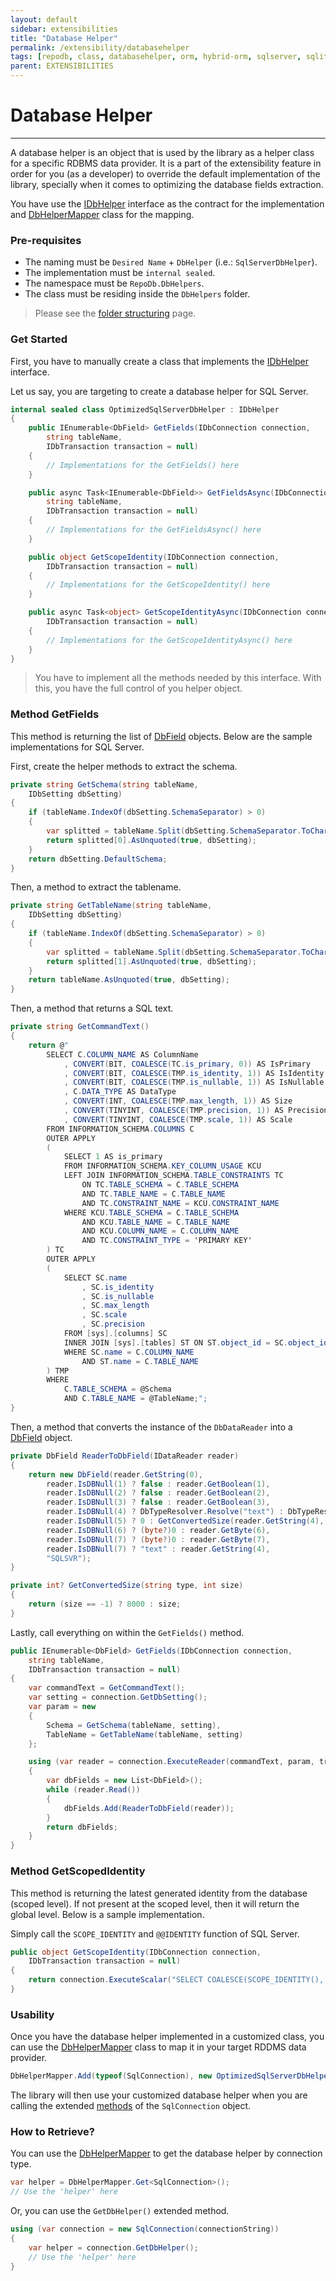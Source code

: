 ```yaml
---
layout: default
sidebar: extensibilities
title: "Database Helper"
permalink: /extensibility/databasehelper
tags: [repodb, class, databasehelper, orm, hybrid-orm, sqlserver, sqlite, mysql, postgresql]
parent: EXTENSIBILITIES
---
```


# Database Helper

---

A database helper is an object that is used by the library as a helper class for a specific RDBMS data provider. It is a part of the extensibility feature in order for you (as a developer) to override the default implementation of the library, specially when it comes to optimizing the database fields extraction.

You have use the [IDbHelper](/interface/idbhelper) interface as the contract for the implementation and [DbHelperMapper](/mapper/dbhelpermapper) class for the mapping.

### Pre-requisites

- The naming must be `Desired Name` + `DbHelper` (i.e.: `SqlServerDbHelper`).
- The implementation must be `internal sealed`.
- The namespace must be `RepoDb.DbHelpers`.
- The class must be residing inside the `DbHelpers` folder.

> Please see the [folder structuring](/extensibility/folderstructuring) page.

### Get Started

First, you have to manually create a class that implements the [IDbHelper](/interface/idbhelper) interface.

Let us say, you are targeting to create a database helper for SQL Server.

```csharp
internal sealed class OptimizedSqlServerDbHelper : IDbHelper
{
    public IEnumerable<DbField> GetFields(IDbConnection connection,
        string tableName,
        IDbTransaction transaction = null)
    {
        // Implementations for the GetFields() here
    }

    public async Task<IEnumerable<DbField>> GetFieldsAsync(IDbConnection connection,
        string tableName,
        IDbTransaction transaction = null)
    {
        // Implementations for the GetFieldsAsync() here
    }

    public object GetScopeIdentity(IDbConnection connection,
        IDbTransaction transaction = null)
    {
        // Implementations for the GetScopeIdentity() here
    }

    public async Task<object> GetScopeIdentityAsync(IDbConnection connection,
        IDbTransaction transaction = null)
    {
        // Implementations for the GetScopeIdentityAsync() here
    }
}
```

> You have to implement all the methods needed by this interface. With this, you have the full control of you helper object.

### Method GetFields

This method is returning the list of [DbField](/class/dbfield) objects. Below are the sample implementations for SQL Server.

First, create the helper methods to extract the schema.

```csharp
private string GetSchema(string tableName,
    IDbSetting dbSetting)
{
    if (tableName.IndexOf(dbSetting.SchemaSeparator) > 0)
    {
        var splitted = tableName.Split(dbSetting.SchemaSeparator.ToCharArray());
        return splitted[0].AsUnquoted(true, dbSetting);
    }
    return dbSetting.DefaultSchema;
}
```

Then, a method to extract the tablename.

```csharp
private string GetTableName(string tableName,
    IDbSetting dbSetting)
{
    if (tableName.IndexOf(dbSetting.SchemaSeparator) > 0)
    {
        var splitted = tableName.Split(dbSetting.SchemaSeparator.ToCharArray());
        return splitted[1].AsUnquoted(true, dbSetting);
    }
    return tableName.AsUnquoted(true, dbSetting);
}
```

Then, a method that returns a SQL text.

```csharp
private string GetCommandText()
{
    return @"
        SELECT C.COLUMN_NAME AS ColumnName
            , CONVERT(BIT, COALESCE(TC.is_primary, 0)) AS IsPrimary
            , CONVERT(BIT, COALESCE(TMP.is_identity, 1)) AS IsIdentity
            , CONVERT(BIT, COALESCE(TMP.is_nullable, 1)) AS IsNullable
            , C.DATA_TYPE AS DataType
            , CONVERT(INT, COALESCE(TMP.max_length, 1)) AS Size
            , CONVERT(TINYINT, COALESCE(TMP.precision, 1)) AS Precision
            , CONVERT(TINYINT, COALESCE(TMP.scale, 1)) AS Scale
        FROM INFORMATION_SCHEMA.COLUMNS C
        OUTER APPLY
        (
            SELECT 1 AS is_primary
            FROM INFORMATION_SCHEMA.KEY_COLUMN_USAGE KCU
            LEFT JOIN INFORMATION_SCHEMA.TABLE_CONSTRAINTS TC
                ON TC.TABLE_SCHEMA = C.TABLE_SCHEMA
                AND TC.TABLE_NAME = C.TABLE_NAME
                AND TC.CONSTRAINT_NAME = KCU.CONSTRAINT_NAME
            WHERE KCU.TABLE_SCHEMA = C.TABLE_SCHEMA
                AND KCU.TABLE_NAME = C.TABLE_NAME
                AND KCU.COLUMN_NAME = C.COLUMN_NAME
                AND TC.CONSTRAINT_TYPE = 'PRIMARY KEY'
        ) TC 
        OUTER APPLY
        (
            SELECT SC.name
                , SC.is_identity
                , SC.is_nullable
                , SC.max_length
                , SC.scale
                , SC.precision
            FROM [sys].[columns] SC
            INNER JOIN [sys].[tables] ST ON ST.object_id = SC.object_id
            WHERE SC.name = C.COLUMN_NAME
                AND ST.name = C.TABLE_NAME
        ) TMP
        WHERE
            C.TABLE_SCHEMA = @Schema
            AND C.TABLE_NAME = @TableName;";
}
```

Then, a method that converts the instance of the `DbDataReader` into a [DbField](/class/dbfield) object.

```csharp
private DbField ReaderToDbField(IDataReader reader)
{
    return new DbField(reader.GetString(0),
        reader.IsDBNull(1) ? false : reader.GetBoolean(1),
        reader.IsDBNull(2) ? false : reader.GetBoolean(2),
        reader.IsDBNull(3) ? false : reader.GetBoolean(3),
        reader.IsDBNull(4) ? DbTypeResolver.Resolve("text") : DbTypeResolver.Resolve(reader.GetString(4)),
        reader.IsDBNull(5) ? 0 : GetConvertedSize(reader.GetString(4), reader.GetInt32(5)),
        reader.IsDBNull(6) ? (byte?)0 : reader.GetByte(6),
        reader.IsDBNull(7) ? (byte?)0 : reader.GetByte(7),
        reader.IsDBNull(7) ? "text" : reader.GetString(4),
        "SQLSVR");
}

private int? GetConvertedSize(string type, int size)
{
    return (size == -1) ? 8000 : size;
}
```

Lastly, call everything on within the `GetFields()` method.

```csharp
public IEnumerable<DbField> GetFields(IDbConnection connection,
    string tableName,
    IDbTransaction transaction = null)
{
    var commandText = GetCommandText();
    var setting = connection.GetDbSetting();
    var param = new
    {
        Schema = GetSchema(tableName, setting),
        TableName = GetTableName(tableName, setting)
    };

    using (var reader = connection.ExecuteReader(commandText, param, transaction: transaction))
    {
        var dbFields = new List<DbField>();
        while (reader.Read())
        {
            dbFields.Add(ReaderToDbField(reader));
        }
        return dbFields;
    }
}
```

### Method GetScopedIdentity

This method is returning the latest generated identity from the database (scoped level). If not present at the scoped level, then it will return the global level. Below is a sample implementation.

Simply call the `SCOPE_IDENTITY` and `@@IDENTITY` function of SQL Server.

```csharp
public object GetScopeIdentity(IDbConnection connection,
    IDbTransaction transaction = null)
{
    return connection.ExecuteScalar("SELECT COALESCE(SCOPE_IDENTITY(), @@IDENTITY);");
}
```

### Usability

Once you have the database helper implemented in a customized class, you can use the [DbHelperMapper](/mapper/dbhelpermapper) class to map it in your target RDDMS data provider.

```csharp
DbHelperMapper.Add(typeof(SqlConnection), new OptimizedSqlServerDbHelper(), true);
```

The library will then use your customized database helper when you are calling the extended [methods](/docs#methods) of the `SqlConnection` object.

### How to Retrieve?

You can use the [DbHelperMapper](/mapper/dbhelpermapper) to get the database helper by connection type.

```csharp
var helper = DbHelperMapper.Get<SqlConnection>();
// Use the 'helper' here
```

Or, you can use the `GetDbHelper()` extended method.

```csharp
using (var connection = new SqlConnection(connectionString))
{
    var helper = connection.GetDbHelper();
    // Use the 'helper' here
}
```